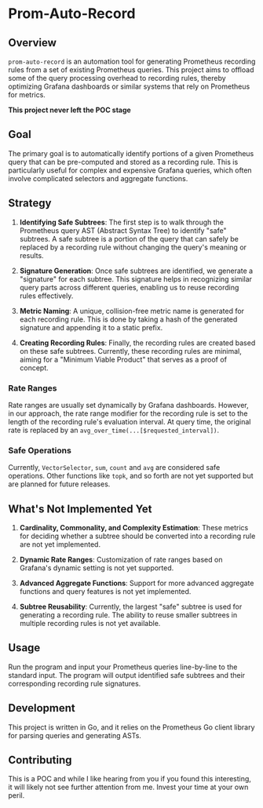# Prom-Auto-Record

## Overview

`prom-auto-record` is an automation tool for generating Prometheus recording rules from a set of existing Prometheus queries. This project aims to offload some of the query processing overhead to recording rules, thereby optimizing Grafana dashboards or similar systems that rely on Prometheus for metrics. 

**This project never left the POC stage**

## Goal

The primary goal is to automatically identify portions of a given Prometheus query that can be pre-computed and stored as a recording rule. This is particularly useful for complex and expensive Grafana queries, which often involve complicated selectors and aggregate functions.

## Strategy

1. **Identifying Safe Subtrees**: The first step is to walk through the Prometheus query AST (Abstract Syntax Tree) to identify "safe" subtrees. A safe subtree is a portion of the query that can safely be replaced by a recording rule without changing the query's meaning or results.

2. **Signature Generation**: Once safe subtrees are identified, we generate a "signature" for each subtree. This signature helps in recognizing similar query parts across different queries, enabling us to reuse recording rules effectively.

3. **Metric Naming**: A unique, collision-free metric name is generated for each recording rule. This is done by taking a hash of the generated signature and appending it to a static prefix.

4. **Creating Recording Rules**: Finally, the recording rules are created based on these safe subtrees. Currently, these recording rules are minimal, aiming for a "Minimum Viable Product" that serves as a proof of concept.

### Rate Ranges

Rate ranges are usually set dynamically by Grafana dashboards. However, in our approach, the rate range modifier for the recording rule is set to the length of the recording rule's evaluation interval. At query time, the original rate is replaced by an `avg_over_time(...[$requested_interval])`.

### Safe Operations

Currently, `VectorSelector`, `sum`, `count` and `avg` are considered safe operations. Other functions like `topk`, and so forth are not yet supported but are planned for future releases.

## What's Not Implemented Yet

1. **Cardinality, Commonality, and Complexity Estimation**: These metrics for deciding whether a subtree should be converted into a recording rule are not yet implemented.
  
2. **Dynamic Rate Ranges**: Customization of rate ranges based on Grafana's dynamic setting is not yet supported.

3. **Advanced Aggregate Functions**: Support for more advanced aggregate functions and query features is not yet implemented.

4. **Subtree Reusability**: Currently, the largest "safe" subtree is used for generating a recording rule. The ability to reuse smaller subtrees in multiple recording rules is not yet available.

## Usage

Run the program and input your Prometheus queries line-by-line to the standard input. The program will output identified safe subtrees and their corresponding recording rule signatures.

## Development

This project is written in Go, and it relies on the Prometheus Go client library for parsing queries and generating ASTs.

## Contributing

This is a POC and while I like hearing from you if you found this interesting, it will likely not see further attention from me. Invest your time at your own peril.

